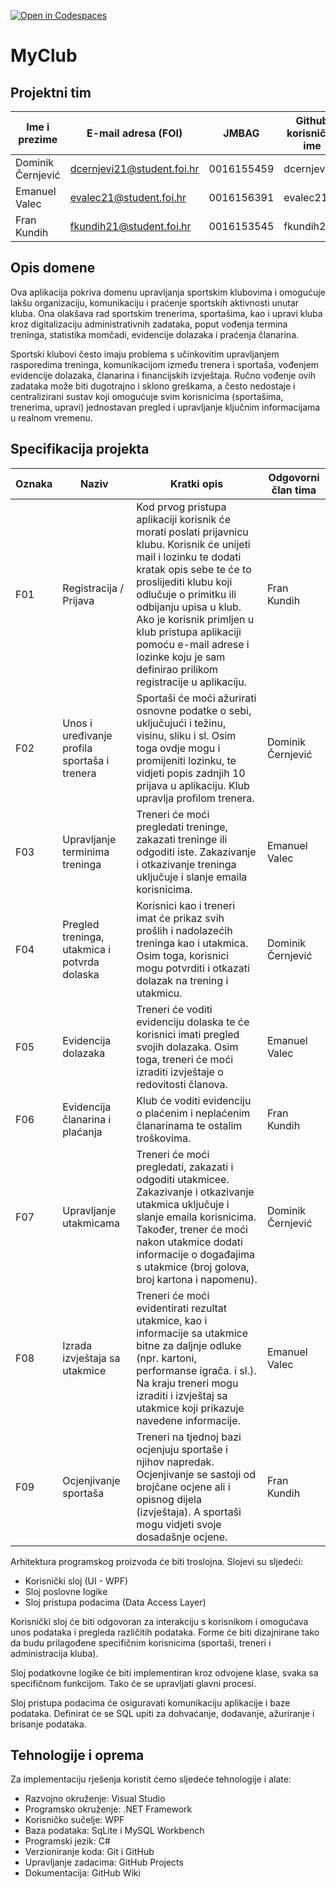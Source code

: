 [![Open in Codespaces](https://classroom.github.com/assets/launch-codespace-2972f46106e565e64193e422d61a12cf1da4916b45550586e14ef0a7c637dd04.svg)](https://classroom.github.com/open-in-codespaces?assignment_repo_id=16529469)

# MyClub

## Projektni tim

Ime i prezime | E-mail adresa (FOI) | JMBAG | Github korisničko ime
------------  | ------------------- | ----- | ---------------------
Dominik Černjević | dcernjevi21@student.foi.hr | 0016155459 | dcernjevi21
Emanuel Valec | evalec21@student.foi.hr | 0016156391 | evalec21
Fran Kundih | fkundih21@student.foi.hr | 0016153545  | fkundih21


## Opis domene

Ova aplikacija pokriva domenu upravljanja sportskim klubovima i omogućuje lakšu organizaciju, komunikaciju i praćenje sportskih aktivnosti unutar kluba. Ona olakšava rad sportskim trenerima, sportašima, kao i upravi kluba kroz digitalizaciju administrativnih zadataka, poput vođenja termina treninga, statistika momčadi, evidencije dolazaka i praćenja članarina.

Sportski klubovi često imaju problema s učinkovitim upravljanjem rasporedima treninga, komunikacijom između trenera i sportaša, vođenjem evidencije dolazaka, članarina i financijskih izvještaja. Ručno vođenje ovih zadataka može biti dugotrajno i sklono greškama, a često nedostaje i centralizirani sustav koji omogućuje svim korisnicima (sportašima, trenerima, upravi) jednostavan pregled i upravljanje ključnim informacijama u realnom vremenu.

## Specifikacija projekta

Oznaka | Naziv | Kratki opis | Odgovorni član tima
------ | ----- | ----------- | -------------------
F01 | Registracija / Prijava | Kod prvog pristupa aplikaciji korisnik će morati poslati prijavnicu klubu. Korisnik će unijeti mail i lozinku te dodati kratak opis sebe te će to proslijediti klubu koji odlučuje o primitku ili odbijanju upisa u klub. Ako je korisnik primljen u klub pristupa aplikaciji pomoću e-mail adrese i lozinke koju je sam definirao prilikom registracije u aplikaciju. | Fran Kundih
F02 | Unos i uređivanje profila sportaša i trenera | Sportaši će moći ažurirati osnovne podatke o sebi, uključujući i težinu, visinu, sliku i sl. Osim toga ovdje mogu i promijeniti lozinku, te vidjeti popis zadnjih 10 prijava u aplikaciju. Klub upravlja profilom trenera.	 | Dominik Černjević
F03 | Upravljanje terminima treninga | Treneri će moći pregledati treninge, zakazati treninge ili odgoditi iste. Zakazivanje i otkazivanje treninga uključuje i slanje emaila korisnicima. | Emanuel Valec
F04 | Pregled treninga, utakmica i potvrda dolaska | Korisnici kao i treneri imat će prikaz svih prošlih i nadolazećih treninga kao i utakmica. Osim toga, korisnici mogu potvrditi i otkazati dolazak na trening i utakmicu. | Dominik Černjević
F05 | Evidencija dolazaka | Treneri će voditi evidenciju dolaska te će korisnici imati pregled svojih dolazaka. Osim toga, treneri će moći izraditi izvještaje o redovitosti članova. | Emanuel Valec
F06 | Evidencija članarina i plaćanja | Klub će voditi evidenciju o plaćenim i neplaćenim članarinama te ostalim troškovima. | Fran Kundih
F07 | Upravljanje utakmicama | Treneri će moći pregledati, zakazati i odgoditi utakmicee. Zakazivanje i otkazivanje utakmica uključuje i slanje emaila korisnicima. Također, trener će moći nakon utakmice dodati informacije o događajima s utakmice (broj golova, broj kartona i napomenu). | Dominik Černjević
F08 | Izrada izvještaja sa utakmice | Treneri će moći evidentirati rezultat utakmice, kao i informacije sa utakmice bitne za daljnje odluke (npr. kartoni, performanse igrača. i sl.). Na kraju treneri mogu izraditi i izvještaj sa utakmice koji prikazuje navedene informacije. | Emanuel Valec
F09 | Ocjenjivanje sportaša	 | Treneri na tjednoj bazi ocjenjuju sportaše i njihov napredak. Ocjenjivanje se sastoji od brojčane ocjene ali i opisnog dijela (izvještaja). A sportaši mogu vidjeti svoje dosadašnje ocjene. | Fran Kundih

Arhitektura programskog proizvoda će biti troslojna. Slojevi su sljedeći:
* Korisnički sloj (UI - WPF)
* Sloj poslovne logike
* Sloj pristupa podacima (Data Access Layer)

Korisnički sloj će biti odgovoran za interakciju s korisnikom i omogućava unos podataka i pregleda različitih podataka. Forme će biti dizajnirane tako da budu prilagođene specifičnim korisnicima (sportaši, treneri i administracija kluba).

Sloj podatkovne logike će biti implementiran kroz odvojene klase, svaka sa specifičnom funkcijom. Tako će se upravljati glavni procesi.

Sloj pristupa podacima će osiguravati komunikaciju aplikacije i baze podataka. Definirat će se SQL upiti za dohvaćanje, dodavanje, ažuriranje i brisanje podataka.
 

## Tehnologije i oprema

Za implementaciju rješenja koristit ćemo sljedeće tehnologije i alate:

* Razvojno okruženje: Visual Studio
* Programsko okruženje: .NET Framework
* Korisničko sučelje: WPF
* Baza podataka: SqLite i MySQL Workbench
* Programski jezik: C#
* Verzioniranje koda: Git i GitHub
* Upravljanje zadacima: GitHub Projects
* Dokumentacija: GitHub Wiki

